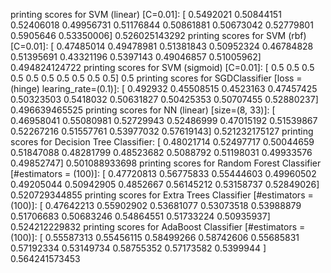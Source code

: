 printing scores for SVM (linear) [C=0.01]:
[ 0.5492021   0.50844151  0.52406018  0.49956731  0.51176844  0.50861881
  0.50673042  0.52779801  0.5905646   0.53350006] 0.526025143292
printing scores for SVM (rbf) [C=0.01]:
[ 0.47485014  0.49478981  0.51381843  0.50952324  0.46784828  0.51395691
  0.43321196  0.5397143   0.49046857  0.51005962] 0.494824124722
printing scores for SVM (sigmoid) [C=0.01]:
[ 0.5  0.5  0.5  0.5  0.5  0.5  0.5  0.5  0.5  0.5] 0.5
printing scores for SGDClassifier [loss = (hinge) learing_rate=(0.1)]:
[ 0.492932    0.45508515  0.4523163   0.47457425  0.50323503  0.5418032
  0.50631827  0.50425353  0.50707455  0.52880237] 0.496639465525
printing scores for NN (linear) [size=(8, 33)]:
[ 0.46958041  0.55080981  0.52729943  0.52486999  0.47015192  0.51539867
  0.52267216  0.51557761  0.53977032  0.57619143] 0.521232175127
printing scores for Decision Tree Classifier:
[ 0.48021714  0.52497717  0.50044659  0.51847088  0.48281799  0.48523682
  0.5088792   0.51198031  0.49933576  0.49852747] 0.501088933698
printing scores for Random Forest Classifier [#estimators = (100)]:
[ 0.47720813  0.56775833  0.55444603  0.49960502  0.49205044  0.50942905
  0.4852667   0.56145212  0.53158737  0.52849026] 0.520729344855
printing scores for Extra Trees Classifier [#estimators = (100)]:
[ 0.47642213  0.55902902  0.53681077  0.53073518  0.53988879  0.51706683
  0.50683246  0.54864551  0.51733224  0.50935937] 0.524212229832
printing scores for AdaBoost Classifier [#estimators = (100)]:
[ 0.55587313  0.55456115  0.58499266  0.58742606  0.55685831  0.57192334
  0.53149734  0.58755352  0.57173582  0.5399944 ] 0.564241573453